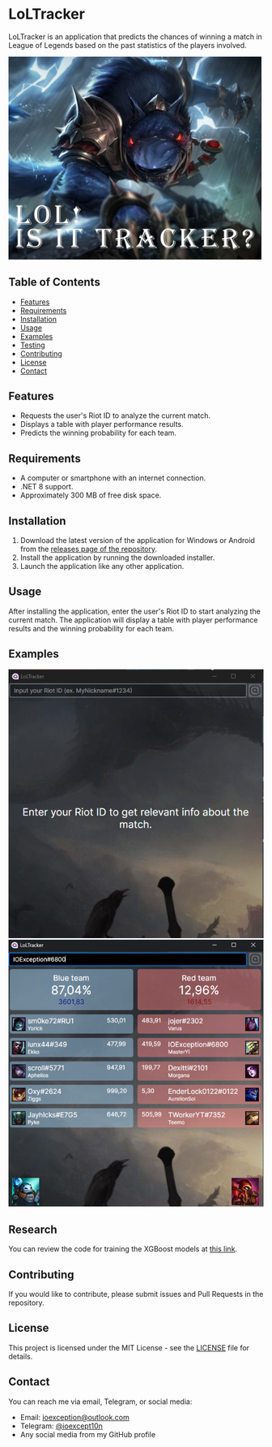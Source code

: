 # LoLTracker

LoLTracker is an application that predicts the chances of winning a match in League of Legends based on the past statistics of the players involved.

<img src="res/cover.jpg" width="500"/>

## Table of Contents

- [Features](#features)
- [Requirements](#requirements)
- [Installation](#installation)
- [Usage](#usage)
- [Examples](#examples)
- [Testing](#testing)
- [Contributing](#contributing)
- [License](#license)
- [Contact](#contact)

## Features

- Requests the user's Riot ID to analyze the current match.
- Displays a table with player performance results.
- Predicts the winning probability for each team.

## Requirements

- A computer or smartphone with an internet connection.
- .NET 8 support.
- Approximately 300 MB of free disk space.

## Installation

1. Download the latest version of the application for Windows or Android from the [releases page of the repository](https://github.com/IOExcept10n/LoLTracker/releases/latest).
2. Install the application by running the downloaded installer.
3. Launch the application like any other application.

## Usage

After installing the application, enter the user's Riot ID to start analyzing the current match. The application will display a table with player performance results and the winning probability for each team.

## Examples

![Example of main menu](res/menu.png)
![Example of application in use](res/stats.png)

## Research

You can review the code for training the XGBoost models at [this link](https://colab.research.google.com/drive/1xgxKJRh_cY-kkSH8P71WUjl3DWLhLUA8?usp=sharing).

## Contributing

If you would like to contribute, please submit issues and Pull Requests in the repository.

## License

This project is licensed under the MIT License - see the [LICENSE](LICENSE) file for details.

## Contact

You can reach me via email, Telegram, or social media:
- Email: ioexception@outlook.com
- Telegram: [@ioexcept10n](https://t.me/ioexcept10n)
- Any social media from my GitHub profile
